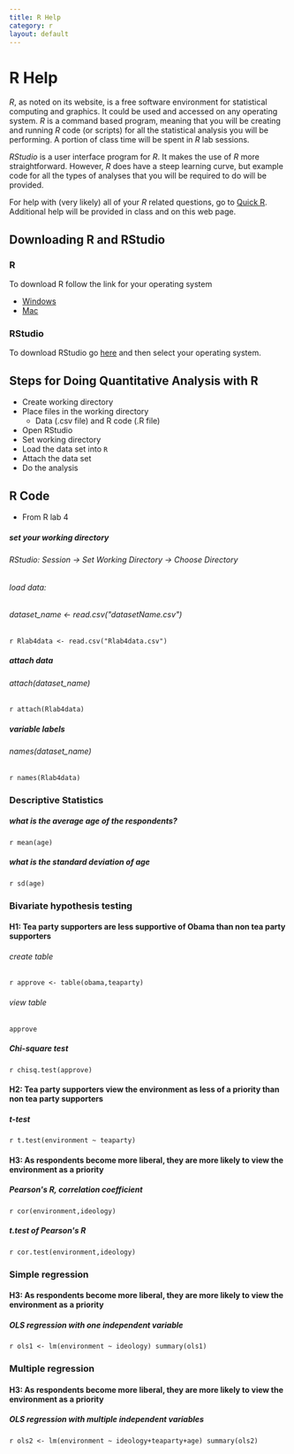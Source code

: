 ```yaml
---
title: R Help
category: r
layout: default
---
```


# R Help

_R_, as noted on its website, is a free software environment for statistical computing and graphics. It could be used and accessed on any operating system. _R_ is a command based program, meaning that you will be creating and running _R_ code (or scripts) for all the statistical analysis you will be performing. A portion of class time will be spent in _R_ lab sessions. 


_RStudio_ is a user interface program for _R_. It makes the use of _R_ more straightforward. However, _R_ does have a steep learning curve, but example code for all the types of analyses that you will be required to do will be provided.

For help with (very likely) all of your _R_ related questions, go to [Quick R](http://www.statmethods.net). Additional help will be provided in class and on this web page. 

## Downloading R and RStudio

### R

To download R follow the link for your operating system

* [Windows](http://cran.r-project.org/bin/windows/base/)
* [Mac](http://cran.r-project.org/bin/macosx/)


### RStudio

To download RStudio go [here](http://www.rstudio.com/products/rstudio/download/) and then select your operating system.


## Steps for Doing Quantitative Analysis with R

* Create working directory
* Place files in the working directory 
    * Data (.csv file) and R code (.R file)
* Open RStudio 
* Set working directory 
* Load the data set into `R`
* Attach the data set
* Do the analysis 

## R Code

* From R lab 4


##### set your working directory 
###### RStudio: Session -> Set Working Directory -> Choose Directory 

###### load data:
######  dataset_name <- read.csv("datasetName.csv")
`r Rlab4data <- read.csv("Rlab4data.csv")`

##### attach data
###### attach(dataset_name)
`r attach(Rlab4data)`

##### variable labels 
###### names(dataset_name)
`r names(Rlab4data)`

### Descriptive Statistics 

##### what is the average age of the respondents? 
`r mean(age)`

##### what is the standard deviation of age
`r sd(age)`

### Bivariate hypothesis testing 

#### H1: Tea party supporters are less supportive of Obama than non tea party supporters 

###### create table 
`r approve <- table(obama,teaparty)` 

###### view table
`approve`

##### Chi-square test
`r chisq.test(approve)`

#### H2: Tea party supporters view the environment as less of a priority than non tea party supporters 

##### t-test
`r t.test(environment ~ teaparty)`

#### H3: As respondents become more liberal, they are more likely to view the environment as a priority 

##### Pearson's R, correlation coefficient 
`r cor(environment,ideology)`

##### t.test of Pearson's R 
`r cor.test(environment,ideology)`

### Simple regression 

#### H3: As respondents become more liberal, they are more likely to view the environment as a priority 

##### OLS regression with one independent variable 
`r ols1 <- lm(environment ~ ideology)
summary(ols1)`

### Multiple regression 

#### H3: As respondents become more liberal, they are more likely to view the environment as a priority 

##### OLS regression with multiple independent variables 
`r ols2 <- lm(environment ~ ideology+teaparty+age)
summary(ols2)`

